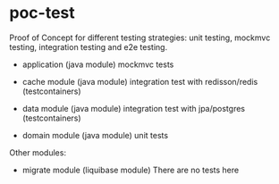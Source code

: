 # poc-test
Proof of Concept for different testing strategies: unit testing, mockmvc testing, integration testing and e2e testing.

- application (java module)
mockmvc tests

- cache module (java module)
integration test with redisson/redis (testcontainers)

- data module (java module)
integration test with jpa/postgres (testcontainers)

- domain module (java module)
unit tests

Other modules:

- migrate module (liquibase module)
There are no tests here
